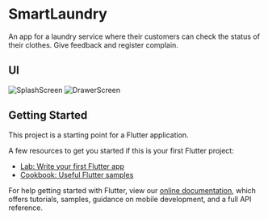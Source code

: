 # SmartLaundry

An app for a laundry service where their customers can check the status of their clothes. Give feedback and register complain.

## UI
![SplashScreen](https://theluxek-customer-admin.000webhostapp.com/smartlaundry/1.png)
![DrawerScreen](https://theluxek-customer-admin.000webhostapp.com/smartlaundry/2.png)

## Getting Started

This project is a starting point for a Flutter application.

A few resources to get you started if this is your first Flutter project:

- [Lab: Write your first Flutter app](https://flutter.dev/docs/get-started/codelab)
- [Cookbook: Useful Flutter samples](https://flutter.dev/docs/cookbook)

For help getting started with Flutter, view our
[online documentation](https://flutter.dev/docs), which offers tutorials,
samples, guidance on mobile development, and a full API reference.
